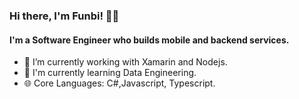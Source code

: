 ### Hi there, I'm Funbi! 👋😄
#### I'm a Software Engineer who builds mobile and backend services.
- 🔭 I’m currently working with Xamarin and Nodejs.
- 🌱 I'm currently learning Data Engineering.
- 🌐 Core Languages: C#,Javascript, Typescript.


